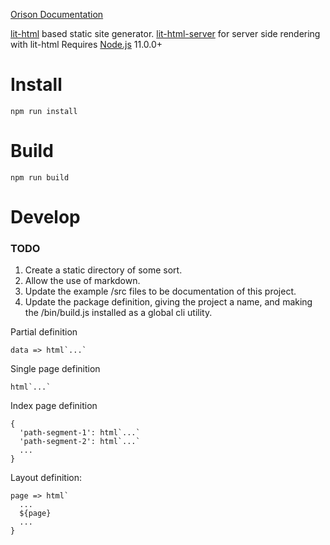 [Orison Documentation](https://orison.alexlockhart.me)

[lit-html](https://github.com/Polymer/lit-html) based static site generator.
[lit-html-server](https://github.com/popeindustries/lit-html-server) for server side rendering with lit-html
Requires [Node.js](https://nodejs.org/en/) 11.0.0+

# Install

`npm run install`

# Build

`npm run build`

# Develop

### TODO

1. Create a static directory of some sort.
1. Allow the use of markdown.
1. Update the example /src files to be documentation of this project.
1. Update the package definition, giving the project a name, and making the /bin/build.js installed as a global cli utility.

Partial definition
```
data => html`...`
```

Single page definition
```
html`...`
```

Index page definition
```
{
  'path-segment-1': html`...`
  'path-segment-2': html`...`
  ...
}
```

Layout definition:
```
page => html`
  ...
  ${page}
  ...
}
```
